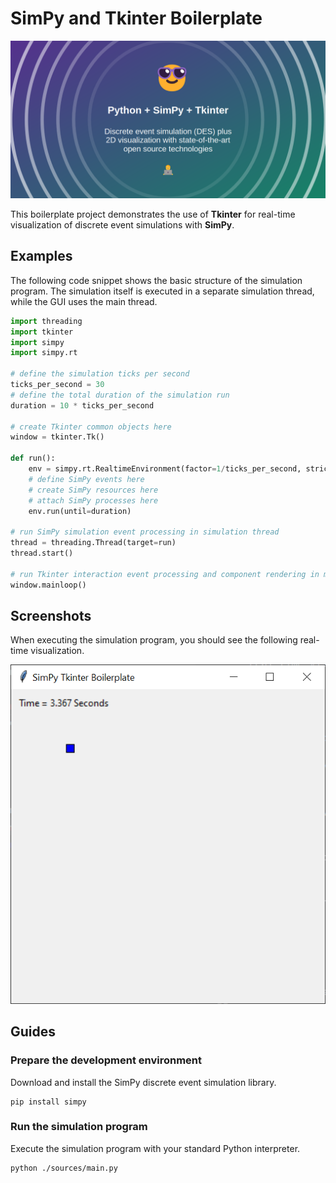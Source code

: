 # SimPy and Tkinter Boilerplate

![](./images/social_preview.png)

This boilerplate project demonstrates the use of **Tkinter** for real-time visualization of discrete event simulations with **SimPy**.

## Examples

The following code snippet shows the basic structure of the simulation program. The simulation itself is executed in a separate simulation thread, while the GUI uses the main thread.

```python
import threading
import tkinter
import simpy
import simpy.rt

# define the simulation ticks per second
ticks_per_second = 30
# define the total duration of the simulation run
duration = 10 * ticks_per_second

# create Tkinter common objects here
window = tkinter.Tk()

def run():
    env = simpy.rt.RealtimeEnvironment(factor=1/ticks_per_second, strict=False)
    # define SimPy events here
    # create SimPy resources here
    # attach SimPy processes here
    env.run(until=duration)

# run SimPy simulation event processing in simulation thread
thread = threading.Thread(target=run)
thread.start()

# run Tkinter interaction event processing and component rendering in main thread
window.mainloop()
```

## Screenshots

When executing the simulation program, you should see the following real-time visualization.

![Screenshot](./images/screenshot.png)

## Guides

### Prepare the development environment

Download and install the SimPy discrete event simulation library.

```
pip install simpy
```

### Run the simulation program

Execute the simulation program with your standard Python interpreter.

```
python ./sources/main.py
```